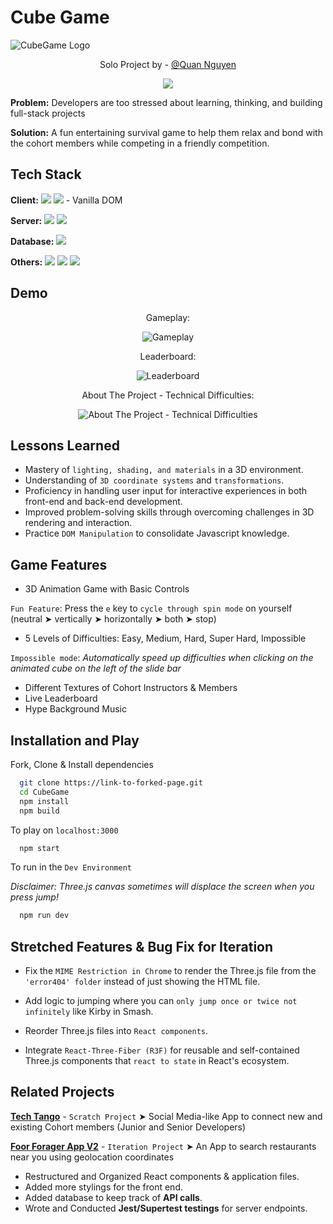 # **Cube Game**
![CubeGame Logo](https://github.com/ZinWR/CubeGame/assets/97579692/c4719d8c-a54e-45c6-ae92-3620937abb50)

<div align="center">
    <p>Solo Project by - <a href="https://github.com/ZinWR">@Quan Nguyen</a></p>
    <a href="https://www.linkedin.com/in/quan-nguyen27" target="_blank">
        <img src="https://img.shields.io/badge/LinkedIn-0077B5?style=for-the-badge&logo=linkedin&logoColor=white" target="_blank" />
    </a>
</div>

**Problem:** Developers are too stressed about learning, thinking, and building full-stack projects

**Solution:** A fun entertaining survival game to help them relax and bond with the cohort members while competing in a friendly competition.

## Tech Stack

**Client:** 
<img src="https://img.shields.io/badge/Three.js-000000.svg?style=for-the-badge&logo=threedotjs&logoColor=white"/>
<img src="https://img.shields.io/badge/JavaScript-F7DF1E.svg?style=for-the-badge&logo=JavaScript&logoColor=black"/> - Vanilla DOM

**Server:** 
<img src="https://img.shields.io/badge/Node.js-339933.svg?style=for-the-badge&logo=nodedotjs&logoColor=white"/>
<img src="https://img.shields.io/badge/Express-000000.svg?style=for-the-badge&logo=Express&logoColor=white"/>

**Database:** 
<img src="https://img.shields.io/badge/MongoDB-47A248.svg?style=for-the-badge&logo=MongoDB&logoColor=white"/>

**Others:** 
<img src="https://img.shields.io/badge/Webpack-8DD6F9.svg?style=for-the-badge&logo=Webpack&logoColor=black"/>
<img src="https://img.shields.io/badge/Nodemon-76D04B.svg?style=for-the-badge&logo=Nodemon&logoColor=white"/>
<img src="https://img.shields.io/badge/Mongoose-880000.svg?style=for-the-badge&logo=Mongoose&logoColor=white"/>

## Demo

<div align="center">
    <p>Gameplay:</p>
    <img alt="Gameplay" src="public\assets\demo-1.gif" width="fit" height="auto">
    <p>Leaderboard:</p>
    <img alt="Leaderboard" src="public\assets\demo-2.gif" width="fit" height="auto">
    <p>About The Project - Technical Difficulties:</p>
    <img alt="About The Project - Technical Difficulties" src="public\assets\demo-3.gif" width="fit" height="auto">
</div>

## Lessons Learned

- Mastery of `lighting, shading, and materials` in a 3D environment.
- Understanding of `3D coordinate systems` and `transformations`.
- Proficiency in handling user input for interactive experiences in both front-end and back-end development.
- Improved problem-solving skills through overcoming challenges in 3D rendering and interaction.
- Practice `DOM Manipulation` to consolidate Javascript knowledge.

## Game Features

- 3D Animation Game with Basic Controls
  
`Fun Feature`: Press the `e` key to `cycle through spin mode` on yourself (neutral ➤ vertically ➤ horizontally ➤ both ➤ stop)

- 5 Levels of Difficulties: Easy, Medium, Hard, Super Hard, Impossible

`Impossible mode`: *Automatically speed up difficulties when clicking on the animated cube on the left of the slide bar*

- Different Textures of Cohort Instructors & Members
- Live Leaderboard
- Hype Background Music

## Installation and Play

Fork, Clone & Install dependencies

```bash
  git clone https://link-to-forked-page.git
  cd CubeGame
  npm install
  npm build
```
To play on `localhost:3000`

```bash
  npm start
```  
To run in the `Dev Environment`

*Disclaimer: Three.js canvas sometimes will displace the screen when you press jump!*

```bash
  npm run dev
```    

## Stretched Features & Bug Fix for Iteration

- Fix the `MIME Restriction in Chrome` to render the Three.js file from the `'error404' folder` instead of just showing the HTML file.

- Add logic to jumping where you can `only jump once or twice not infinitely` like Kirby in Smash.

- Reorder Three.js files into `React components`.

- Integrate `React-Three-Fiber (R3F)` for reusable and self-contained Three.js components that `react to state` in React's ecosystem.


## Related Projects

[**Tech Tango**](https://github.com/63-Pink-Fairy-Armadillo/TechTango) - `Scratch Project` ➤ Social Media-like App to connect new and existing Cohort members (Junior and Senior Developers)

[**Foor Forager App V2**](https://github.com/63-Cat-Snake/Food-Forager-App-V2) - `Iteration Project` ➤ An App to search restaurants near you using geolocation coordinates 

- Restructured and Organized React components & application files.
- Added more stylings for the front end.
- Added database to keep track of **API calls**.
- Wrote and Conducted **Jest/Supertest testings** for server endpoints.
